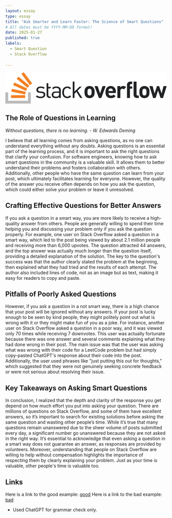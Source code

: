 ```yaml
---
layout: essay
type: essay
title: "Ask Smarter and Learn Faster: The Science of Smart Questions"
# All dates must be YYYY-MM-DD format!
date: 2025-01-27
published: true
labels:
  - Smart Question
  - Stack Overflow

---
```


<img class="img-fluid" src="../img/Ask-Smarter-and-Learn-Faster:-The-Science-of-Smart-Questions/stackoverflow.png">

## The Role of Questions in Learning

*Without questions, there is no learning. - W. Edwards Deming*

I believe that all learning comes from asking questions, as no one can understand everything without any doubts. Asking questions is an essential part of the learning process, and it is important to ask the right questions that clarify your confusion. For software engineers, knowing how to ask smart questions in the community is a valuable skill. It allows them to better understand their problems and fosters collaboration with others. Additionally, other people who have the same question can learn from your post, which ultimately facilitates learning for everyone. However, the quality of the answer you receive often depends on how you ask the question, which could either solve your problem or leave it unresolved.

## Crafting Effective Questions for Better Answers

If you ask a question in a smart way, you are more likely to receive a high-quality answer from others. People are generally willing to spend their time helping you and discussing your problem only if you ask the question properly. For example, one user on Stack Overflow asked a question in a smart way, which led to the post being viewed by about 2.1 million people and receiving more than 6,000 upvotes. The question attracted 44 answers, and the top answer was actually much longer than the question itself, providing a detailed explanation of the solution. The key to the question's success was that the author clearly stated the problem at the beginning, then explained what they had tried and the results of each attempt. The author also included lines of code, not as an image but as text, making it easy for readers to copy and paste.

## Pitfalls of Poorly Asked Questions

However, if you ask a question in a not smart way, there is a high chance that your post will be ignored without any answers. If your post is lucky enough to be seen by kind people, they might politely point out what is wrong with it or they might make fun of you as a joke. For instance, another user on Stack Overflow asked a question in a poor way, and it was viewed only 70 times while receiving 7 downvotes. This user was actually fortunate because there was one answer and several comments explaining what they had done wrong in their post. The main issue was that the user was asking what was wrong with their code for a LeetCode problem but had simply copy-pasted ChatGPT's response about their code into the post. Additionally, the user used phrases like "just putting this out for thoughts," which suggested that they were not genuinely seeking concrete feedback or were not serious about resolving their issue.

## Key Takeaways on Asking Smart Questions

In conclusion, I realized that the depth and clarity of the response you get depend on how much effort you put into asking your question. There are millions of questions on Stack Overflow, and some of them have excellent answers, so it’s important to search for existing solutions before asking the same question and wasting other people’s time. While it’s true that many questions remain unanswered due to the sheer volume of posts submitted every day, a significant number go unanswered because they are not asked in the right way. It’s essential to acknowledge that even asking a question in a smart way does not guarantee an answer, as responses are provided by volunteers. Moreover, understanding that people on Stack Overflow are willing to help without compensation highlights the importance of respecting them by clearly explaining your problem. Just as your time is valuable, other people's time is valuable too.

## Links

Here is a link to the good example: [good](https://stackoverflow.com/questions/14220321/how-do-i-return-the-response-from-an-asynchronous-call)
Here is a link to the bad example: [bad](https://stackoverflow.com/questions/79388715/meeting-rooms-iii-leetcode)

- Used ChatGPT for grammar check only.
